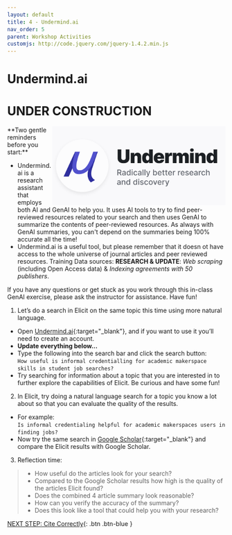 ```yaml
---
layout: default
title: 4 - Undermind.ai
nav_order: 5
parent: Workshop Activities
customjs: http://code.jquery.com/jquery-1.4.2.min.js
---
```


# Undermind.ai <br>
# UNDER CONSTRUCTION
<img src="images/undermind-logo.png" style="float:right;width:400px;" alt="Undermind.ai logo">
**Two gentle reminders before you start:** 

- Undermind.ai is a research assistant that employs both AI and GenAI to help you. It uses AI tools to try to find peer-reviewed resources related to your search and then uses GenAI to summarize the contents of peer-reviewed resources. As always with GenAI summaries, you can't depend on the summaries being 100% accurate all the time!
-  Undermind.ai is a useful tool, but please remember that it doesn ot have access to the whole universe of journal articles and peer reviewed resources. Training Data sources: **RESEARCH & UPDATE**: _Web scraping_ (including Open Access data) & _Indexing agreements with 50 publishers_.

If you have any questions or get stuck as you work through this in-class GenAI exercise, please ask the instructor for assistance.  Have fun!

1. Let’s do a search in Elicit on the same topic this time using more natural language.
  - Open [Undermind.ai](https://www.undermind.ai/){:target="_blank"}, and if you want to use it you’ll need to create an account.
  - **Update everything below...**
  - Type the following into the search bar and click the search button:
<br>```How useful is informal credentialling for academic makerspace skills in student job searches?```<br>
  - Try searching for information about a topic that you are interested in to further explore the capabilities of Elicit. Be curious and have some fun!
2. In Elicit, try doing a natural language search for a topic you know a lot about so that you can evaluate the quality of the results.
  - For example:
<br> ```Is informal credentialing helpful for academic makerspaces users in finding jobs?```<br>
  - Now try the same search in [Google Scholar](https://scholar.google.com){:target="_blank"} and compare the Elicit results with Google Scholar.
3. Reflection time:
>  - How useful do the articles look for your search?
>  - Compared to the Google Scholar results how high is the quality of the articles Elicit found?
>  - Does the combined 4 article summary look reasonable?
>  - How can you verify the accuracy of the summary?
>  - Does this look like a tool that could help you with your research?

[NEXT STEP: Cite Correctly](9-cite.html){: .btn .btn-blue }

